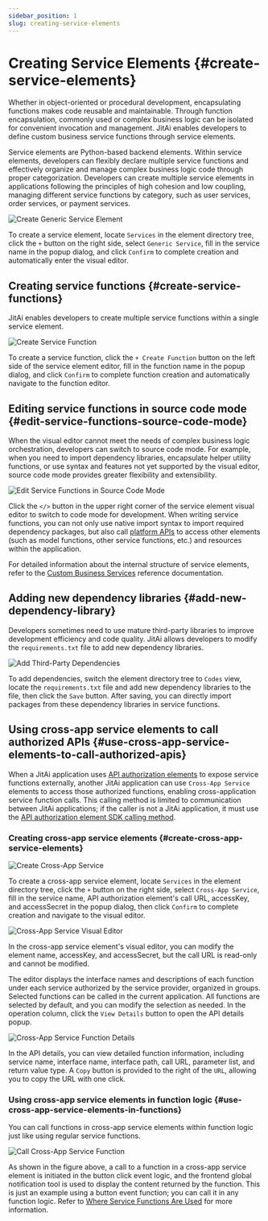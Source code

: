```yaml
---
sidebar_position: 1
slug: creating-service-elements
---
```


# Creating Service Elements {#create-service-elements}
Whether in object-oriented or procedural development, encapsulating functions makes code reusable and maintainable. Through function encapsulation, commonly used or complex business logic can be isolated for convenient invocation and management. JitAi enables developers to define custom business service functions through service elements.

Service elements are Python-based backend elements. Within service elements, developers can flexibly declare multiple service functions and effectively organize and manage complex business logic code through proper categorization. Developers can create multiple service elements in applications following the principles of high cohesion and low coupling, managing different service functions by category, such as user services, order services, or payment services.

![Create Generic Service Element](./img/create-standard-service-element.gif "Create Generic Service Element")

To create a service element, locate `Services` in the element directory tree, click the `+` button on the right side, select `Generic Service`, fill in the service name in the popup dialog, and click `Confirm` to complete creation and automatically enter the visual editor.

## Creating service functions {#create-service-functions}
JitAi enables developers to create multiple service functions within a single service element.

![Create Service Function](./img/create-service-function.gif "Create Service Function")

To create a service function, click the `+ Create Function` button on the left side of the service element editor, fill in the function name in the popup dialog, and click `Confirm` to complete function creation and automatically navigate to the function editor.

## Editing service functions in source code mode {#edit-service-functions-source-code-mode}
When the visual editor cannot meet the needs of complex business logic orchestration, developers can switch to source code mode. For example, when you need to import dependency libraries, encapsulate helper utility functions, or use syntax and features not yet supported by the visual editor, source code mode provides greater flexibility and extensibility.

![Edit Service Functions in Source Code Mode](./img/source-code-mode-edit-service-function.png "Edit Service Functions in Source Code Mode")

Click the `</>` button in the upper right corner of the service element visual editor to switch to code mode for development. When writing service functions, you can not only use native import syntax to import required dependency packages, but also call [platform APIs](../../reference/runtime-platform/backend) to access other elements (such as model functions, other service functions, etc.) and resources within the application.

For detailed information about the internal structure of service elements, refer to the [Custom Business Services](../../reference/framework/JitService/custom-business-service) reference documentation.

## Adding new dependency libraries {#add-new-dependency-library}
Developers sometimes need to use mature third-party libraries to improve development efficiency and code quality. JitAi allows developers to modify the `requirements.txt` file to add new dependency libraries.

![Add Third-Party Dependencies](./img/add-third-party-dependencies.gif "Add Third-Party Dependencies")

To add dependencies, switch the element directory tree to `Codes` view, locate the `requirements.txt` file and add new dependency libraries to the file, then click the `Save` button. After saving, you can directly import packages from these dependency libraries in service functions.

## Using cross-app service elements to call authorized APIs {#use-cross-app-service-elements-to-call-authorized-apis} 
When a JitAi application uses [API authorization elements](../api-exposure/api-authorization) to expose service functions externally, another JitAi application can use `Cross-App Service` elements to access those authorized functions, enabling cross-application service function calls. This calling method is limited to communication between JitAi applications; if the caller is not a JitAi application, it must use the [API authorization element SDK calling method](../api-exposure/using-sdk-to-call-authorized-element-apis.md).

### Creating cross-app service elements {#create-cross-app-service-elements}
![Create Cross-App Service](./img/create-cross-app-service.gif "Create Cross-App Service")

To create a cross-app service element, locate `Services` in the element directory tree, click the `+` button on the right side, select `Cross-App Service`, fill in the service name, API authorization element's call URL, accessKey, and accessSecret in the popup dialog, then click `Confirm` to complete creation and navigate to the visual editor.

![Cross-App Service Visual Editor](./img/cross-app-service-visual-editor.png "Cross-App Service Visual Editor")

In the cross-app service element's visual editor, you can modify the element name, accessKey, and accessSecret, but the call URL is read-only and cannot be modified.

The editor displays the interface names and descriptions of each function under each service authorized by the service provider, organized in groups. Selected functions can be called in the current application. All functions are selected by default, and you can modify the selection as needed. In the operation column, click the `View Details` button to open the API details popup.

![Cross-App Service Function Details](./img/cross-app-service-function-details.png "Cross-App Service Function Details")

In the API details, you can view detailed function information, including service name, interface name, interface path, call URL, parameter list, and return value type. A `Copy` button is provided to the right of the `URL`, allowing you to copy the URL with one click.

### Using cross-app service elements in function logic {#use-cross-app-service-elements-in-functions}
You can call functions in cross-app service elements within function logic just like using regular service functions.

![Call Cross-App Service Function](./img/call-cross-app-service-function.gif "Call Cross-App Service Function")

As shown in the figure above, a call to a function in a cross-app service element is initiated in the button click event logic, and the frontend global notification tool is used to display the content returned by the function. This is just an example using a button event function; you can call it in any function logic. Refer to [Where Service Functions Are Used](./service-elements-usage-scenarios#where-service-functions-are-used) for more information.

